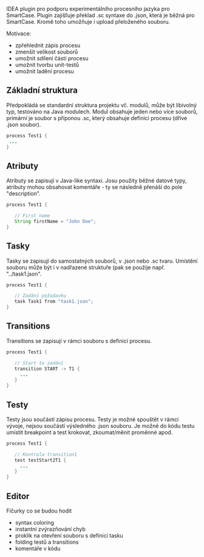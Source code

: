 IDEA plugin pro podporu experimentálního procesního jazyka pro SmartCase. Plugin zajišťuje překlad .sc syntaxe do .json, která je běžná pro SmartCase. Kromě toho umožňuje i upload přeloženého souboru.

Motivace:
* zpřehlednit zápis procesu
* zmenšit velikost souborů
* umožnit sdílení částí procesu
* umožnit tvorbu unit-testů
* umožnit ladění procesu

## Základní struktura 
Předpokládá se standardní struktura projektu vč. modulů, může být libivolný typ, testováno na Java modulech. 
Modul obsahuje jeden nebo více souborů, primární je soubor s příponou .sc, který obsahuje definici procesu 
(dříve .json soubor).

```java
process Test1 {
 ...   
}
```

## Atributy
Atributy se zapisují v Java-like syntaxi. Josu použity běžné datové typy, atributy mohou obsahovat komentáře - 
ty se následně přenáší do pole "description".

```java
process Test1 {

   // First name
   String firstName = "John Doe";
}
```

## Tasky
Tasky se zapisují do samostatných souborů, v .json nebo .sc tvaru. Umístění souboru může být i v nadřazené struktuře
(pak se použije např. "../task1.json".

```java 
process Test1 {

   // Zadání požadavku
   task Task1 from "task1.json";
}

```

## Transitions
Transitions se zapisují v rámci souboru s definicí procesu.  

```java 
process Test1 {

   // Start to zadání
   transition START -> T1 {
     ...
   }
}

```

## Testy
Testy jsou součástí zápisu procesu. Testy je možné spouštět v rámci vývoje, nejsou součástí výsledného .json souboru.
Je možné do kódu testu umístit breakpoint a test krokovat, zkoumat/měnit proměnné apod.

```java 
process Test1 {

   // Kontrola transition1 
   test testStart2T1 {
     ...
   }
}

```

## Editor
Fíčurky co se budou hodit
* syntax coloring
* instantní zvýrazňování chyb
* proklik na otevření souboru s definicí tasku
* folding testů a transitions
* komentáře v kódu
